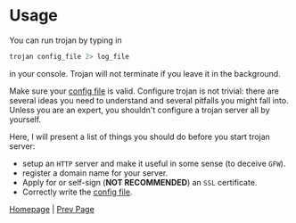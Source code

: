 # Usage

You can run trojan by typing in

```bash
trojan config_file 2> log_file
```

in your console. Trojan will not terminate if you leave it in the background.

Make sure your [config file](config) is valid. Configure trojan is not trivial: there are several ideas you need to understand and several pitfalls you might fall into. Unless you are an expert, you shouldn't configure a trojan server all by yourself.

Here, I will present a list of things you should do before you start trojan server:

- setup an `HTTP` server and make it useful in some sense (to deceive `GFW`).
- register a domain name for your server.
- Apply for or self-sign (**NOT RECOMMENDED**) an `SSL` certificate.
- Correctly write the [config file](config).

[Homepage](.) | [Prev Page](build)
